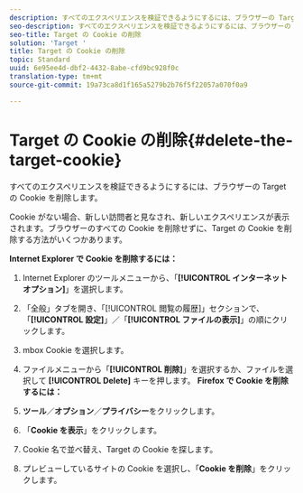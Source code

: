 ```yaml
---
description: すべてのエクスペリエンスを検証できるようにするには、ブラウザーの Target の Cookie を削除します。
seo-description: すべてのエクスペリエンスを検証できるようにするには、ブラウザーの Target の Cookie を削除します。
seo-title: Target の Cookie の削除
solution: 'Target '
title: Target の Cookie の削除
topic: Standard
uuid: 6e95ee4d-dbf2-4432-8abe-cfd9bc928f0c
translation-type: tm+mt
source-git-commit: 19a73ca8d1f165a5279b2b76f5f22057a070f0a9

---
```



# Target の Cookie の削除{#delete-the-target-cookie}

すべてのエクスペリエンスを検証できるようにするには、ブラウザーの Target の Cookie を削除します。

Cookie がない場合、新しい訪問者と見なされ、新しいエクスペリエンスが表示されます。ブラウザーのすべての Cookie を削除せずに、Target の Cookie を削除する方法がいくつかあります。

**Internet Explorer で Cookie を削除するには：**

1. Internet Explorer のツールメニューから、「**[!UICONTROL インターネット オプション]**」を選択します。
1. 「全般」タブを開き、「[!UICONTROL 閲覧の履歴]」セクションで、「**[!UICONTROL 設定]**」／「**[!UICONTROL ファイルの表示]**」の順にクリックします。
1. mbox Cookie を選択します。
1. ファイルメニューから「**[!UICONTROL 削除]**」を選択するか、ファイルを選択して **[!UICONTROL Delete]** キーを押します。
   **Firefox で Cookie を削除するには：**

1. **ツール**／**オプション**／**プライバシー**をクリックします。

1. 「**Cookie を表示**」をクリックします。
1. Cookie 名で並べ替え、Target の Cookie を探します。
1. プレビューしているサイトの Cookie を選択し、「**Cookie を削除**」をクリックします。

